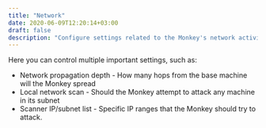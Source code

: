 ```yaml
---
title: "Network"
date: 2020-06-09T12:20:14+03:00
draft: false
description: "Configure settings related to the Monkey's network activity."
---
```


Here you can control multiple important settings, such as:

* Network propagation depth - How many hops from the base machine will the Monkey spread
* Local network scan - Should the Monkey attempt to attack any machine in its subnet
* Scanner IP/subnet list - Specific IP ranges that the Monkey should try to attack.
